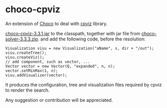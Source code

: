 choco-cpviz
===========

An extension of [Choco](https://github.com/chocoteam/choco-solver) to deal with [cpviz](https://sourceforge.net/projects/cpviz/) library.

 [choco-cpviz-3.3.1.jar](https://github.com/chocoteam/choco-cpviz/releases/tag/choco-cpviz-3.3.1)
to the classpath, together with jar file 
from  [choco-solver-3.3.3.zip](https://github.com/chocoteam/choco-solver/releases/tag/3.3.3).
and add the following code, before the resolution:

    Visualization visu = new Visualization("aName", s, dir + "/out");
    visu.createTree();
    visu.createViz();
    // add component, such as vector, ...
    Vector vector = new Vector(Q, "expanded", n, n);
    vector.setMinMax(1, n);
    visu.addVisualizer(vector);

It produces the configuration, tree and visualization files required by cpviz to render the search.

Any suggestion or contribution will be appreciated.
